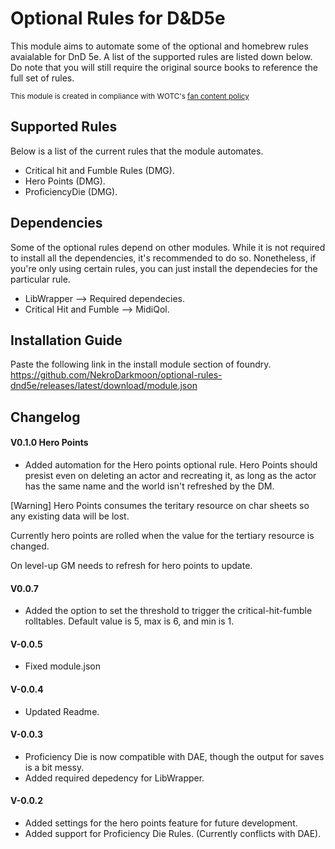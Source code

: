 # Optional Rules for D&D5e

This module aims to automate some of the optional and homebrew rules avaialable for DnD 5e. A list of the supported rules are listed down below. Do note that you will still require the original source books to reference the full set of rules.


<sub>This module is created in compliance with WOTC's [fan content policy](https://company.wizards.com/en/legal/fancontentpolicy) </sub>

## Supported Rules
Below is a list of the current rules that the module automates.
- Critical hit and Fumble Rules (DMG).
- Hero Points (DMG).
- ProficiencyDie (DMG).


## Dependencies
Some of the optional rules depend on other modules. While it is not required to install all the dependencies, it's recommended to do so. Nonetheless, if you're only using certain rules, you can just install the dependecies for the particular rule.

- LibWrapper --> Required dependecies.
- Critical Hit and Fumble --> MidiQol.


## Installation Guide
Paste the following link in the install module section of foundry.
https://github.com/NekroDarkmoon/optional-rules-dnd5e/releases/latest/download/module.json


## Changelog

#### V0.1.0 Hero Points 
- Added automation for the Hero points optional rule. 
Hero Points should presist even on deleting an actor and recreating it, as long as the actor has the same name and the world isn't refreshed by the DM.

[Warning] Hero Points consumes the teritary resource on char sheets so any existing data will be lost.

Currently hero points are rolled when the value for the tertiary resource is changed.

On level-up GM needs to refresh for hero points to update.


#### V0.0.7
- Added the option to set the threshold to trigger the critical-hit-fumble rolltables. Default value is 5, max is 6, and min is 1.

#### V-0.0.5
- Fixed module.json

#### V-0.0.4
- Updated Readme.

#### V-0.0.3
- Proficiency Die is now compatible with DAE, though the output for saves is a bit messy.
- Added required depedency for LibWrapper. 

#### V-0.0.2
- Added settings for the hero points feature for future development.
- Added support for Proficiency Die Rules. (Currently conflicts with DAE).
